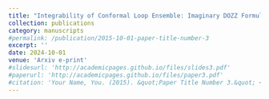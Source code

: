```yaml
---
title: "Integrability of Conformal Loop Ensemble: Imaginary DOZZ Formula and Beyond"
collection: publications
category: manuscripts
#permalink: /publication/2015-10-01-paper-title-number-3
excerpt: ''
date: 2024-10-01
venue: 'Arxiv e-print'
#slidesurl: 'http://academicpages.github.io/files/slides3.pdf'
#paperurl: 'http://academicpages.github.io/files/paper3.pdf'
#citation: 'Your Name, You. (2015). &quot;Paper Title Number 3.&quot; <i>Journal 1</i>. 1(3).'
---
```

